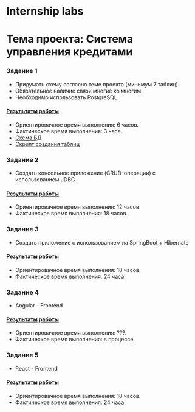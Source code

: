 # Internship labs
# Тема проекта: Система управления кредитами

### Задание 1
* Придумать схему согласно теме проекта (минимум 7 таблиц). 
* Обязательное наличие связи многие ко многим. 
* Необходимо использовать PostgreSQL.

#### [Результаты работы](https://github.com/rondarchik/PracticeTask/tree/main/docs "Схема БД и скрипты")
* Ориентировачное время выполнения: 6 часов.
* Фактическое время выполнения: 3 часа.
* [Схема БД](https://github.com/rondarchik/PracticeTask/blob/main/docs/db.png)
* [Скрипт создания таблиц](https://github.com/rondarchik/PracticeTask/blob/main/docs/create_tables.sql)

### Задание 2
* Создать консольное приложение (CRUD-операции) с использованием JDBC.

#### [Результаты работы](https://github.com/rondarchik/PracticeTask/tree/main/back/jdbc_app/src "JDBC приложение")
* Ориентировачное время выполнения: 12 часов.
* Фактическое время выполнения: 18 часов.

### Задание 3
* Создать приложение с использованием на SpringBoot + Hibernate

#### [Результаты работы](https://github.com/rondarchik/PracticeTask/tree/main/back/web-api/src/main/java/org/system/creditmanagementsystem "Java Spring приложение")
* Ориентировачное время выполнения: 18 часов.
* Фактическое время выполнения: 24 часа.

### Задание 4
* Angular - Frontend

#### [Результаты работы](https://github.com/rondarchik/PracticeTask/tree/main/angular-front/web-api/src "Фронт Angular")
* Ориентировачное время выполнения: ???.
* Фактическое время выполнения: в процессе.

### Задание 5
* React - Frontend

#### [Результаты работы](https://github.com/rondarchik/PracticeTask/tree/main/react-front/web-api-front/src "Фронт React")
* Ориентировачное время выполнения: 18 часов.
* Фактическое время выполнения: 24 часа.
